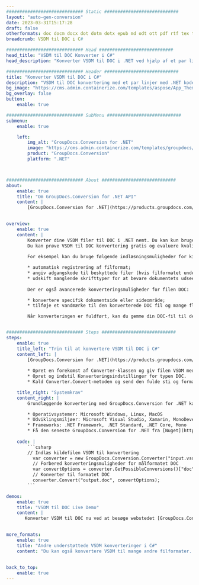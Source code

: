 ```yaml
---
############################# Static ############################
layout: "auto-gen-conversion"
date: 2023-03-31T15:17:28
draft: false
otherformats: doc docm docx dot dotm dotx epub md odt ott pdf rtf tex txt vdx vsdm vsdx vssm vssx vstm vstx vsx vtx xps
breadcrumb: VSDM til DOC i C#

############################# Head ############################
head_title: "VSDM til DOC Konverter i C#"
head_description: "Konverter VSDM til DOC i .NET ved hjælp af et par linjer kode. Brug GroupDocs Document Conversion API til at konvertere over 160 filformater."

############################# Header ############################
title: "Konverter VSDM til DOC i C#"
description: "VSDM til DOC konvertering med et par linjer med .NET kode"
bg_image: "https://cms.admin.containerize.com/templates/aspose/App_Themes/V3/images/bg/header1.png"
bg_overlay: false
button:
    enable: true

############################# SubMenu ############################
submenu:
    enable: true

    left:
        img_alt: "GroupDocs.Conversion for .NET"
        image: "https://cms.admin.containerize.com/templates/groupdocs/images/product-logos/90x90-noborder/groupdocs-conversion-net.png"
        product: "GroupDocs.Conversion"
        platform: ".NET"



############################# About ############################
about:
    enable: true
    title: "Om GroupDocs.Conversion for .NET API"
    content: |
        [GroupDocs.Conversion for .NET](https://products.groupdocs.com/conversion/net/) kan bruges til at konvertere Microsoft Word, Excel, PowerPoint, PDF, Visio og andre formater. GroupDocs.Conversion er en selvstændig API, der er velegnet til back-end og interne systemer, hvor høj ydeevne er påkrævet. Det afhænger ikke af nogen software som Microsoft eller Open Office.
    

overview:
    enable: true
    content: |
        Konverter dine VSDM filer til DOC i .NET nemt. Du kan kun bruge et par C# kodelinjer i enhver platform efter eget valg, såsom - Windows, Linux, macOS.
        Du kan prøve VSDM til DOC konvertering gratis og evaluere kvaliteten af ​​konverteringsresultaterne. Sammen med simple filkonverteringsscenarier kan du prøve mere avancerede muligheder for at indlæse kilden VSDM fil og for at gemme output DOC resultat. 
        
        For eksempel kan du bruge følgende indlæsningsmuligheder for kilden VSDM:

        * automatisk registrering af filformat;
        * angiv adgangskode til beskyttede filer (hvis filformatet understøtter det);
        * udskift manglende skrifttyper for at bevare dokumentets udseende.
        
        Der er også avancerede konverteringsmuligheder for filen DOC:

        * konvertere specifik dokumentside eller sideområde;
        * tilføje et vandmærke til den konverterede DOC fil og mange flere.

        Når konverteringen er fuldført, kan du gemme din DOC-fil til den lokale filsti eller ethvert tredjepartslager som FTP, Amazon S3, Google Drive, Dropbox osv. Bemærk venligst - for at konvertere VSDM til {{ TO}} er der ikke behov for yderligere software installeret - som MS Office, Open Office, Adobe Acrobat Reader osv.


############################# Steps ############################
steps:
    enable: true
    title_left: "Trin til at konvertere VSDM til DOC i C#"
    content_left: |
        [GroupDocs.Conversion for .NET](https://products.groupdocs.com/conversion/net/) gør det nemt for udviklere at konvertere en VSDM fil til DOC med et par linjer kode.
        
        * Opret en forekomst af Converter-klassen og giv filen VSDM med den fulde sti
        * Opret og indstil Konverteringsindstillinger for typen DOC.
        * Kald Converter.Convert-metoden og send den fulde sti og format (DOC) som en parameter

    title_right: "Systemkrav"
    content_right: |
        Grundlæggende konvertering med GroupDocs.Conversion for .NET kan udføres med nogle få enkle trin. Vores API'er understøttes på alle større platforme og operativsystemer. Før du udfører koden nedenfor, skal du sørge for, at du har følgende forudsætninger installeret på dit system.

        * Operativsystemer: Microsoft Windows, Linux, MacOS
        * Udviklingsmiljøer: Microsoft Visual Studio, Xamarin, MonoDevelop
        * Frameworks: .NET Framework, .NET Standard, .NET Core, Mono
        * Få den seneste GroupDocs.Conversion for .NET fra [Nuget](https://www.nuget.org/packages/groupdocs.conversion)
         
    code: |
        ```csharp    
        // Indlæs kildefilen VSDM til konvertering
          var converter = new GroupDocs.Conversion.Converter("input.vsdm");
          // Forbered konverteringsmuligheder for målformatet DOC
          var convertOptions = converter.GetPossibleConversions()["doc"].ConvertOptions;
          // Konverter til formatet DOC
          converter.Convert("output.doc", convertOptions);
        ```

demos:
    enable: true
    title: "VSDM til DOC Live Demo"
    content: |
       Konverter VSDM til DOC nu ved at besøge webstedet [GroupDocs.Conversion App](https://products.groupdocs.app/conversion/family). Online demo har følgende fordele
          

more_formats:
    enable: true
    title: "Andre understøttede VSDM konverteringer i C#"
    content: "Du kan også konvertere VSDM til mange andre filformater. Se venligst listen nedenfor."
       
       
back_to_top:
    enable: true
---
```

